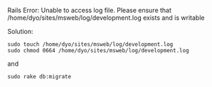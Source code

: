 Rails Error: Unable to access log file. Please ensure that /home/dyo/sites/msweb/log/development.log exists and is writable

Solution:

	sudo touch /home/dyo/sites/msweb/log/development.log
	sudo chmod 0664 /home/dyo/sites/msweb/log/development.log
	
and

	sudo rake db:migrate
	
	
